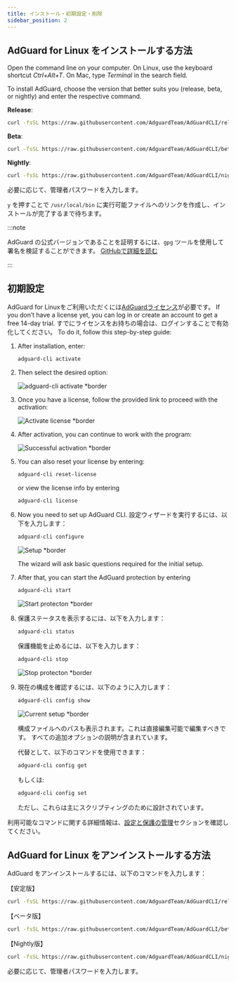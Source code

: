 ```yaml
---
title: インストール・初期設定・削除
sidebar_position: 2
---
```


## AdGuard for Linux をインストールする方法

Open the command line on your computer. On Linux, use the keyboard shortcut _Ctrl+Alt+T_. On Mac, type _Terminal_ in the search field.

To install AdGuard, choose the version that better suits you (release, beta, or nightly) and enter the respective command.

**Release**:

```sh
curl -fsSL https://raw.githubusercontent.com/AdguardTeam/AdGuardCLI/release/install.sh | sh -s -- -v
```

**Beta**:

```sh
curl -fsSL https://raw.githubusercontent.com/AdguardTeam/AdGuardCLI/beta/install.sh | sh -s -- -v
```

**Nightly**:

```sh
curl -fsSL https://raw.githubusercontent.com/AdguardTeam/AdGuardCLI/nightly/install.sh | sh -s -- -v
```

必要に応じて、管理者パスワードを入力します。

`y` を押すことで `/usr/local/bin` に実行可能ファイルへのリンクを作成し、インストールが完了するまで待ちます。

:::note

AdGuard の公式バージョンであることを証明するには、`gpg` ツールを使用して署名を検証することができます。 [GitHubで詳細を読む](https://github.com/AdguardTeam/AdGuardCLI?tab=readme-ov-file#verify-releases)

:::

## 初期設定

AdGuard for Linuxをご利用いただくには[AdGuardライセンス](https://adguard.com/license.html)が必要です。 If you don’t have a license yet, you can log in or create an account to get a free 14-day trial. すでにライセンスをお持ちの場合は、ログインすることで有効化してください。 To do it, follow this step-by-step guide:

1. After installation, enter:

   ```sh
   adguard-cli activate
   ```

2. Then select the desired option:

   ![adguard-cli activate \*border](https://cdn.adtidy.org/content/Kb/ad_blocker/linux/1activate.png)

3. Once you have a license, follow the provided link to proceed with the activation:

   ![Activate license \*border](https://cdn.adtidy.org/content/Kb/ad_blocker/linux/2activate_link.png)

4. After activation, you can continue to work with the program:

   ![Successful activation \*border](https://cdn.adtidy.org/content/Kb/ad_blocker/linux/3activate_success.png)

5. You can also reset your license by entering:

   ```sh
   adguard-cli reset-license
   ```

   or  view the license info by entering

   ```sh
   adguard-cli license
   ```

6. Now you need to set up AdGuard CLI. 設定ウィザードを実行するには、以下を入力します：

   ```sh
   adguard-cli configure
   ```

   ![Setup \*border](https://cdn.adtidy.org/content/Kb/ad_blocker/linux/4configure.png)

   The wizard will ask basic questions required for the initial setup.

7. After that, you can start the AdGuard protection by entering

   ```sh
   adguard-cli start
   ```

   ![Start protecton \*border](https://cdn.adtidy.org/content/Kb/ad_blocker/linux/5start.png)

8. 保護ステータスを表示するには、以下を入力します：

   ```sh
   adguard-cli status
   ```

   保護機能を止めるには、以下を入力します：

   ```sh
   adguard-cli stop
   ```

   ![Stop protecton \*border](https://cdn.adtidy.org/content/Kb/ad_blocker/linux/6status-stop.png)

9. 現在の構成を確認するには、以下のように入力します：

   ```sh
   adguard-cli config show
   ```

   ![Current setup \*border](https://cdn.adtidy.org/content/Kb/ad_blocker/linux/7config_show.png)

   構成ファイルへのパスも表示されます。これは直接編集可能で編集すべきです。 すべての追加オプションの説明が含まれています。

   代替として、以下のコマンドを使用できます：

   ```sh
   adguard-cli config get
   ```

   もしくは:

   ```sh
   adguard-cli config set
   ```

   ただし、これらは主にスクリプティングのために設計されています。

利用可能なコマンドに関する詳細情報は、[設定と保護の管理](https://adguard.com/kb/adguard-for-linux/settings/)セクションを確認してください。

## AdGuard for Linux をアンインストールする方法

AdGuard をアンインストールするには、以下のコマンドを入力します：

【安定版】

```sh
curl -fsSL https://raw.githubusercontent.com/AdguardTeam/AdGuardCLI/release/install.sh | sh -s -- -v -u
```

【ベータ版】

```sh
curl -fsSL https://raw.githubusercontent.com/AdguardTeam/AdGuardCLI/beta/install.sh | sh -s -- -v -u
```

【Nightly版】

```sh
curl -fsSL https://raw.githubusercontent.com/AdguardTeam/AdGuardCLI/nightly/install.sh | sh -s -- -v -u
```

必要に応じて、管理者パスワードを入力します。

